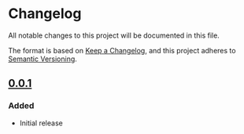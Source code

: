 # Changelog

All notable changes to this project will be documented in this file.

The format is based on [Keep a Changelog](https://keepachangelog.com/en/1.0.0/),
and this project adheres to [Semantic Versioning](https://semver.org/spec/v2.0.0.html).

## [0.0.1]

### Added

- Initial release

[0.0.1]: https://github.com/TendTo/dlinear

[NEXT.VERSION]: https://github.com/TendTo/dlinear
